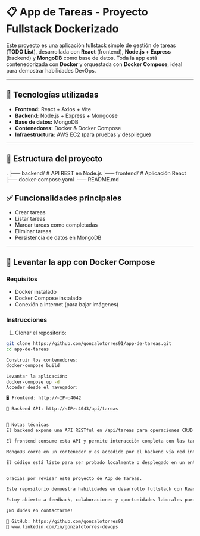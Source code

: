 # 📋 App de Tareas - Proyecto Fullstack Dockerizado

Este proyecto es una aplicación fullstack simple de gestión de tareas (**TODO List**), desarrollada con **React** (frontend), **Node.js + Express** (backend) y **MongoDB** como base de datos. Toda la app está contenedorizada con **Docker** y orquestada con **Docker Compose**, ideal para demostrar habilidades DevOps.

---

## 🚀 Tecnologías utilizadas

- **Frontend:** React + Axios + Vite
- **Backend:** Node.js + Express + Mongoose
- **Base de datos:** MongoDB
- **Contenedores:** Docker & Docker Compose
- **Infraestructura:** AWS EC2 (para pruebas y despliegue)

---

## 📂 Estructura del proyecto

.
├── backend/ # API REST en Node.js
├── frontend/ # Aplicación React
├── docker-compose.yaml
└── README.md


## ✅ Funcionalidades principales

- Crear tareas
- Listar tareas
- Marcar tareas como completadas
- Eliminar tareas
- Persistencia de datos en MongoDB

---

## 🐳 Levantar la app con Docker Compose

### Requisitos

- Docker instalado
- Docker Compose instalado
- Conexión a internet (para bajar imágenes)

### Instrucciones

1. Clonar el repositorio:

```bash
git clone https://github.com/gonzalotorres91/app-de-tareas.git
cd app-de-tareas

Construir los contenedores:
docker-compose build

Levantar la aplicación:
docker-compose up -d
Acceder desde el navegador:

🖥️ Frontend: http://<IP>:4042

🔧 Backend API: http://<IP>:4043/api/tareas


📌 Notas técnicas
El backend expone una API RESTful en /api/tareas para operaciones CRUD (GET, POST, PUT, DELETE).

El frontend consume esta API y permite interacción completa con las tareas.

MongoDB corre en un contenedor y es accedido por el backend vía red interna de Docker Compose.

El código está listo para ser probado localmente o desplegado en un entorno cloud como AWS EC2.


Gracias por revisar este proyecto de App de Tareas.

Este repositorio demuestra habilidades en desarrollo fullstack con React y Node.js, integración con MongoDB, y despliegue con Docker y Docker Compose. Además, refleja buenas prácticas en gestión de código, documentación clara y uso de herramientas modernas para garantizar calidad y mantenibilidad.

Estoy abierto a feedback, colaboraciones y oportunidades laborales para seguir creciendo y aportar valor en proyectos DevOps y desarrollo de software.

¡No dudes en contactarme!

🔗 GitHub: https://github.com/gonzalotorres91
🔗 www.linkedin.com/in/gonzalotorres-devops




